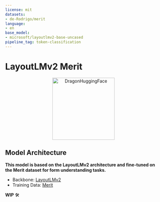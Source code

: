 ```yaml
---
license: mit
datasets:
- de-Rodrigo/merit
language:
- en
base_model:
- microsoft/layoutlmv2-base-uncased
pipeline_tag: token-classification
---
```


# LayoutLMv2 Merit

<a href="https://x.com/nearcyan/status/1706914605262684394">
  <div style="text-align: center;">
    <picture>
      <source media="(prefers-color-scheme: dark)" srcset="https://huggingface.co/de-Rodrigo/donut-merit/resolve/main/assets/dragon_huggingface.png">
      <source media="(prefers-color-scheme: light)" srcset="https://huggingface.co/de-Rodrigo/donut-merit/resolve/main/assets/dragon_huggingface.png">
      <img alt="DragonHuggingFace" src="https://huggingface.co/de-Rodrigo/donut-merit/resolve/main/assets/dragon_huggingface.png" style="width: 200px;">
    </picture>
  </div>
</a>


## Model Architecture
**This model is based on the LayoutLMv2 architecture and fine-tuned on the Merit dataset for form understanding tasks.**

- Backbone: [LayoutLMv2](https://huggingface.co/microsoft/layoutlmv2-base-uncased)
- Training Data: [Merit](https://huggingface.co/datasets/de-Rodrigo/merit)

**WIP** 🛠️